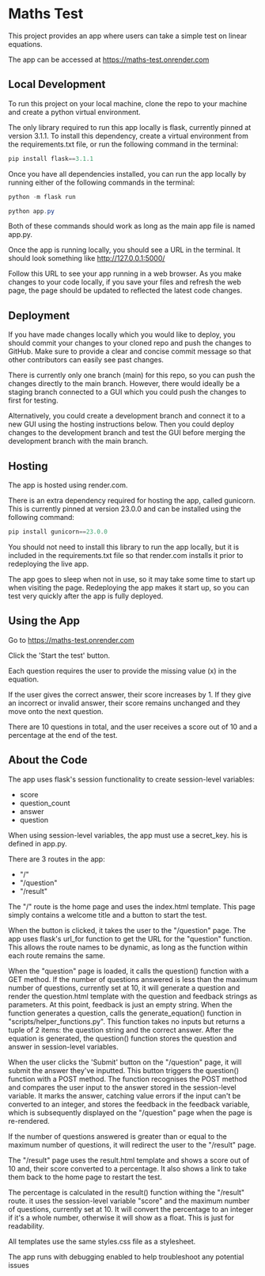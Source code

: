 # Maths Test

This project provides an app where users can take a simple test on linear equations.

The app can be accessed at https://maths-test.onrender.com

## Local Development

To run this project on your local machine, clone the repo to your machine and create a python virtual environment.

The only library required to run this app locally is flask, currently pinned at version 3.1.1. To install this dependency, create a virtual environment from the requirements.txt file, or run the following command in the terminal:
```powershell
pip install flask==3.1.1
```

Once you have all dependencies installed, you can run the app locally by running either of the following commands in the terminal:
```powershell
python -m flask run
```
```powershell
python app.py
```

Both of these commands should work as long as the main app file is named app.py.

Once the app is running locally, you should see a URL in the terminal. It should look something like http://127.0.0.1:5000/

Follow this URL to see your app running in a web browser. As you make changes to your code locally, if you save your files and refresh the web page, the page should be updated to reflected the latest code changes.

## Deployment

If you have made changes locally which you would like to deploy, you should commit your changes to your cloned repo and push the changes to GitHub. Make sure to provide a clear and concise commit message so that other contributors can easily see past changes.

There is currently only one branch (main) for this repo, so you can push the changes directly to the main branch. However, there would ideally be a staging branch connected to a GUI which you could push the changes to first for testing.

Alternatively, you could create a development branch and connect it to a new GUI using the hosting instructions below. Then you could deploy changes to the development branch and test the GUI before merging the development branch with the main branch.

## Hosting

The app is hosted using render.com.

There is an extra dependency required for hosting the app, called gunicorn. This is currently pinned at version 23.0.0 and can be installed using the following command:
```powershell
pip install gunicorn==23.0.0
```

You should not need to install this library to run the app locally, but it is included in the requirements.txt file so that render.com installs it prior to redeploying the live app.

The app goes to sleep when not in use, so it may take some time to start up when visiting the page. Redeploying the app makes it start up, so you can test very quickly after the app is fully deployed.

## Using the App

Go to https://maths-test.onrender.com

Click the 'Start the test' button.

Each question requires the user to provide the missing value (x) in the equation.

If the user gives the correct answer, their score increases by 1. If they give an incorrect or invalid answer, their score remains unchanged and they move onto the next question.

There are 10 questions in total, and the user receives a score out of 10 and a percentage at the end of the test.

## About the Code

The app uses flask's session functionality to create session-level variables:
* score
* question_count
* answer
* question

When using session-level variables, the app must use a secret_key. his is defined in app.py.

There are 3 routes in the app:
* "/"
* "/question"
* "/result"

The "/" route is the home page and uses the index.html template. This page simply contains a welcome title and a button to start the test.

When the button is clicked, it takes the user to the "/question" page. The app uses flask's url_for function to get the URL for the "question" function. This allows the route names to be dynamic, as long as the function within each route remains the same.

When the "question" page is loaded, it calls the question() function with a GET method. If the number of questions answered is less than the maximum number of questions, currently set at 10, it will generate a question and render the question.html template with the question and feedback strings as parameters. At this point, feedback is just an empty string. When the function generates a question, calls the generate_equation() function in "scripts/helper_functions.py". This function takes no inputs but returns a tuple of 2 items: the question string and the correct answer. After the equation is generated, the question() function stores the question and answer in session-level variables.

When the user clicks the 'Submit' button on the "/question" page, it will submit the answer they've inputted. This button triggers the question() function with a POST method. The function recognises the POST method and compares the user input to the answer stored in the session-level variable. It marks the answer, catching value errors if the input can't be converted to an integer, and stores the feedback in the feedback variable, which is subsequently displayed on the "/question" page when the page is re-rendered.

If the number of questions answered is greater than or equal to the maximum number of questions, it will redirect the user to the "/result" page.

The "/result" page uses the result.html template and shows a score out of 10 and, their score converted to a percentage. It also shows a link to take them back to the home page to restart the test.

The percentage is calculated in the result() function withing the "/result" route. it uses the session-level variable "score" and the maximum number of questions, currently set at 10. It will convert the percentage to an integer if it's a whole number, otherwise it will show as a float. This is just for readability.

All templates use the same styles.css file as a stylesheet.

The app runs with debugging enabled to help troubleshoot any potential issues
